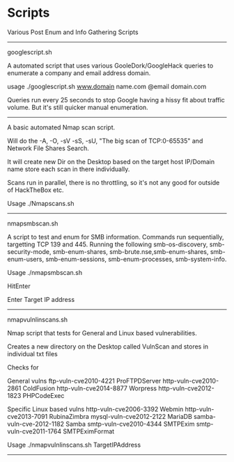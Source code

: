 # Scripts

Various Post Enum and Info Gathering Scripts

***************************

googlescript.sh

A automated script that uses various GooleDork/GoogleHack queries to enumerate a company and email address domain.

usage ./googlescript.sh www.domain name.com @email domain.com

Queries run every 25 seconds to stop Google having a hissy fit about traffic volume. But it's still quicker manual enumeration.

****************************

A basic automated Nmap scan script.

Will do the -A, -O, -sV -sS, -sU, "The big scan of TCP:0-65535" and Network File Shares Search.

It will create new Dir on the Desktop based on the target host IP/Domain name store each scan in there individually.

Scans run in parallel, there is no throttling, so it's not any good for outside of HackTheBox etc.

Usage
./Nmapscans.sh <target>
  
***************************

nmapsmbscan.sh

A script to test and enum for SMB information. Commands run sequentially, targetting TCP 139 and 445. 
Running the following
smb-os-discovery, smb-security-mode, smb-enum-shares, smb-brute.nse,smb-enum-shares, smb-enum-users, smb-enum-sessions, smb-enum-processes, smb-system-info.

Usage
./nmapsmbscan.sh

HitEnter

Enter Target IP address


***************************
 
nmapvulnlinscans.sh

Nmap script that tests for General and Linux based vulnerabilities.

Creates a new directory on the Desktop called VulnScan<Target IP Address> and stores in individual txt files

Checks for

General vulns
ftp-vuln-cve2010-4221		ProFTPDServer
http-vuln-cve2010-2861		ColdFusion
http-vuln-cve2014-8877		Worpress
http-vuln-cve2012-1823		PHPCodeExec

Specific Linux based vulns
http-vuln-cve2006-3392		Webmin
http-vuln-cve2013-7091		RubinaZimbra
mysql-vuln-cve2012-2122		MariaDB
samba-vuln-cve-2012-1182	Samba
smtp-vuln-cve2010-4344		SMTPExim
smtp-vuln-cve2011-1764		SMTPEximFormat


Usage
./nmapvulnlinscans.sh TargetIPAddress

***************************
